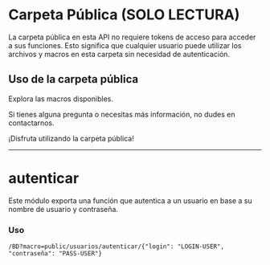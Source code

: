 # Carpeta Pública (SOLO LECTURA)

La carpeta pública en esta API no requiere tokens de acceso para acceder a sus funciones. Esto significa que cualquier usuario puede utilizar los archivos y macros en esta carpeta sin necesidad de autenticación.

## Uso de la carpeta pública

Explora las macros disponibles.

Si tienes alguna pregunta o necesitas más información, no dudes en contactarnos.

¡Disfruta utilizando la carpeta pública!

-----
# autenticar

Este módulo exporta una función que autentica a un usuario en base a su nombre de usuario y contraseña.

### Uso
```
/BD?macro=public/usuarios/autenticar/{"login": "LOGIN-USER", "contraseña": "PASS-USER"}
```
